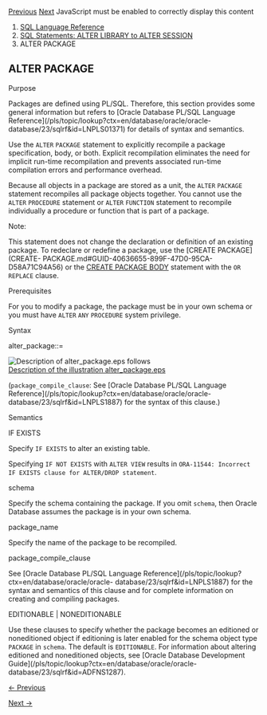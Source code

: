 [Previous](ALTER-OUTLINE.md) [Next](ALTER-PLUGGABLE-DATABASE.md)
JavaScript must be enabled to correctly display this content

  1. [SQL Language Reference ](index.md)
  2. [ SQL Statements: ALTER LIBRARY to ALTER SESSION](SQL-Statements-ALTER-LIBRARY-to-ALTER-SESSION.md)
  3. ALTER PACKAGE 

## ALTER PACKAGE

Purpose

Packages are defined using PL/SQL. Therefore, this section provides some
general information but refers to [Oracle Database PL/SQL Language
Reference](/pls/topic/lookup?ctx=en/database/oracle/oracle-
database/23/sqlrf&id=LNPLS01371) for details of syntax and semantics.

Use the `ALTER` `PACKAGE` statement to explicitly recompile a package
specification, body, or both. Explicit recompilation eliminates the need for
implicit run-time recompilation and prevents associated run-time compilation
errors and performance overhead.

Because all objects in a package are stored as a unit, the `ALTER` `PACKAGE`
statement recompiles all package objects together. You cannot use the `ALTER`
`PROCEDURE` statement or `ALTER` `FUNCTION` statement to recompile
individually a procedure or function that is part of a package.

Note:

This statement does not change the declaration or definition of an existing
package. To redeclare or redefine a package, use the [CREATE PACKAGE](CREATE-
PACKAGE.md#GUID-40636655-899F-47D0-95CA-D58A71C94A56) or the [CREATE PACKAGE
BODY](CREATE-PACKAGE-BODY.md#GUID-E571E5A3-1C4B-4246-BF26-0E4348BEB6D6)
statement with the `OR` `REPLACE` clause.

Prerequisites

For you to modify a package, the package must be in your own schema or you
must have `ALTER` `ANY` `PROCEDURE` system privilege.

Syntax

alter_package::=

![Description of alter_package.eps
follows](https://docs.oracle.com/en/database/oracle/oracle-database/23/sqlrf/img/alter_package.gif)  
[Description of the illustration
alter_package.eps](img_text/alter_package.md)

(`package_compile_clause`: See [Oracle Database PL/SQL Language
Reference](/pls/topic/lookup?ctx=en/database/oracle/oracle-
database/23/sqlrf&id=LNPLS1887) for the syntax of this clause.)

Semantics

IF EXISTS

Specify `IF EXISTS` to alter an existing table.

Specifying `IF NOT EXISTS` with `ALTER VIEW` results in `ORA-11544: Incorrect
IF EXISTS clause for ALTER/DROP statement`.

schema

Specify the schema containing the package. If you omit `schema`, then Oracle
Database assumes the package is in your own schema.

package_name

Specify the name of the package to be recompiled.

package_compile_clause

See [Oracle Database PL/SQL Language
Reference](/pls/topic/lookup?ctx=en/database/oracle/oracle-
database/23/sqlrf&id=LNPLS1887) for the syntax and semantics of this clause
and for complete information on creating and compiling packages.

EDITIONABLE | NONEDITIONABLE

Use these clauses to specify whether the package becomes an editioned or
noneditioned object if editioning is later enabled for the schema object type
`PACKAGE` in `schema`. The default is `EDITIONABLE`. For information about
altering editioned and noneditioned objects, see [Oracle Database Development
Guide](/pls/topic/lookup?ctx=en/database/oracle/oracle-
database/23/sqlrf&id=ADFNS1287).


[← Previous](ALTER-OUTLINE.md)

[Next →](ALTER-PLUGGABLE-DATABASE.md)
